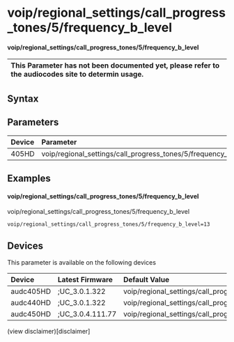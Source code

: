 ﻿---
description: voip/regional_settings/call_progress_tones/5/frequency_b_level
search: false
---

# voip/regional_settings/call_progress_tones/5/frequency_b_level

#### voip/regional_settings/call_progress_tones/5/frequency_b_level


| This Parameter has not been documented yet, please refer to the audiocodes site to determin usage.  | 
| :--- |

## Syntax

## Parameters
|Device|Parameter|value|Description|
|:---|:---|:---|:---|
| 405HD | voip/regional_settings/call_progress_tones/5/frequency_b_level |  |  |

## Examples
#### voip/regional_settings/call_progress_tones/5/frequency_b_level

voip/regional_settings/call_progress_tones/5/frequency_b_level

```
voip/regional_settings/call_progress_tones/5/frequency_b_level=13
```

## Devices
This parameter is available on the following devices

| Device | Latest Firmware | Default Value |
|:---|:---|:---|
| audc405HD | ;UC_3.0.1.322 | voip/regional_settings/call_progress_tones/5/frequency_b_level=13 
| audc440HD | ;UC_3.0.1.322 | voip/regional_settings/call_progress_tones/5/frequency_b_level=13 
| audc450HD | ;UC_3.0.4.111.77 | voip/regional_settings/call_progress_tones/5/frequency_b_level=13 

(view disclaimer)[disclaimer]
